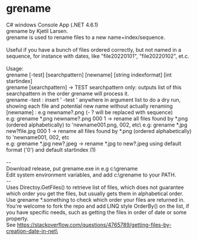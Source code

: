 # grename
C# windows Console App (.NET 4.6.1)\
grename by Kjetil Larsen.\
grename is used to rename files to a new name+index/sequence.\
\
Useful if you have a bunch of files ordered correctly, but not named in a sequence, for instance with dates, like "file20220101", "file20220102", et.c.\
\
Usage:\
grename [-test] [searchpattern] [newname] [string indexformat] [int startindex]\
grename [searchpattern] -> TEST searchpattern only: outputs list of this searchpattern in the order grename will process it.\
grename -test : insert ' -test ' anywhere in argument list to do a dry run, showing each file and potential new name without actually renaming\
[newname] : e.g newname?.png (- ? will be replaced with sequence)\
e.g: grename *.png newname?.png 000 1 -> rename all files found by *.png (ordered alphabetically) to 'newname001.png, 002, etc\\
e.g: grename *.jpg new?file.jpg 000 1 -> rename all files found by *.png (ordered alphabetically) to 'newname001, 002, etc\
e.g: grename *.jpg new?.jpeg -> rename *.jpg to new?.jpeg using default format ('0') and default startindex (1)\
\
--\
Download release, put grename.exe in e.g c:\grename\
Edit system environment variables, and add c:\grename to your PATH.\
--\
Uses Directoy.GetFiles() to retrieve list of files, which does not guarantee which order you get the files, but usually gets them in alphabetical order.\
Use grename *.something to check which order your files are returned in.\
You're welcome to fork the repo and add LINQ style OrderBy() on the list, if you have specific needs, such as getting the files in order of date or some property.\
See https://stackoverflow.com/questions/4765789/getting-files-by-creation-date-in-net\

